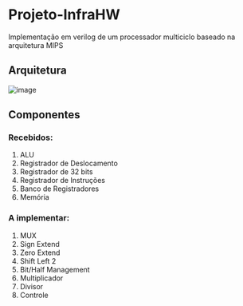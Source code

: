 # Projeto-InfraHW
Implementação em verilog de um processador multiciclo baseado na arquitetura MIPS


## Arquitetura

![image](https://user-images.githubusercontent.com/92769975/184413459-1f13eb0f-2da2-4ad2-9f60-bced7df85cdd.png)

## Componentes

### Recebidos:

1. ALU
2. Registrador de Deslocamento
3. Registrador de 32 bits
4. Registrador de Instruções
5. Banco de Registradores
6. Memória

### A implementar:

1. MUX
2. Sign Extend
3. Zero Extend
4. Shift Left 2
5. Bit/Half Management
6. Multiplicador
7. Divisor
8. Controle
